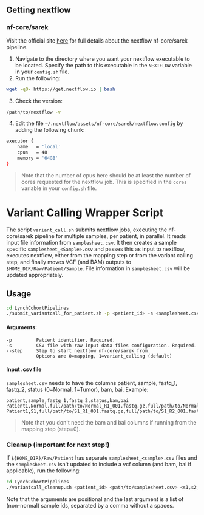 ## Getting nextflow

### nf-core/sarek 
Visit the official site [here](https://nf-co.re/sarek/3.4.2/) for full details about the nextflow nf-core/sarek pipeline.

1. Navigate to the directory where you want your nextflow executable to be located. Specify the path to this executable in the `NEXTFLOW` variable in your `config.sh` file.
2. Run the following:
```bash
wget -qO- https://get.nextflow.io | bash
```
3. Check the version:
```bash
/path/to/nextflow -v
```
4. Edit the file `~/.nextflow/assets/nf-core/sarek/nextflow.config` by adding the following chunk:
```bash
executor {
    name   = 'local'
    cpus   = 48
    memory = '64GB'
}
```
>Note that the number of cpus here should be at least the number of cores requested for the nextflow job. This is specified in the `cores` variable in your `config.sh` file.

# Variant Calling Wrapper Script

The script `variant_call.sh` submits nextflow jobs, executing the nf-core/sarek pipeline for multiple samples, per patient, in parallel. It reads input file information from `samplesheet.csv`. It then creates a sample specific `samplesheet_<Sample>.csv` and passes this as input to nextflow, executes nextflow, either from the mapping step or from the variant calling step, and finally moves VCF (and BAM) outputs to `$HOME_DIR/Raw/Patient/Sample`. File information in `samplesheet.csv` will be updated appropriately.

## Usage

```bash
cd LynchCohortPipelines
./submit_variantcall_for_patient.sh -p <patient_id> -s <samplesheet.csv>
```

#### Arguments:
```
-p         Patient identifier. Required.
-s         CSV file with raw input data files configuration. Required.
--step     Step to start nextflow nf-core/sarek from. 
           Options are 0=mapping, 1=variant_calling (default)
```


#### Input .csv file
`samplesheet.csv` needs to have the columns patient, sample, fastq_1, fastq_2, status (0=Normal, 1=Tumor), bam, bai. Example:

```csv
patient,sample,fastq_1,fastq_2,status,bam,bai
Patient1,Normal,full/path/to/Normal_R1_001.fastq.gz,full/path/to/Normal_R2_001.fastq.gz,0,full/path/to/Normal.bam,full/path/to/Normal.bai
Patient1,S1,full/path/to/S1_R1_001.fastq.gz,full/path/to/S1_R2_001.fastq.gz,1,full/path/to/S1.bam,full/path/to/S1.bai,
```

> Note that you don't need the bam and bai columns if running from the mapping step (step=0).

### Cleanup (important for next step!)

If `${HOME_DIR}/Raw/Patient` has separate `samplesheet_<sample>.csv` files and the `samplesheet.csv` isn't updated to include a vcf column (and bam, bai if applicable), run the following:
```bash
cd LynchCohortPipelines
./variantcall_cleanup.sh <patient_id> <path/to/samplesheet.csv> <s1,s2,...>
```

Note that the arguments are positional and the last argument is a list of (non-normal) sample ids, separated by a comma without a spaces.

